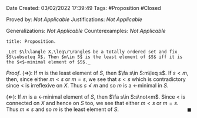 <br />
<br />

Date Created: 03/02/2022 17:39:49
Tags: #Proposition #Closed 

Proved by: _Not Applicable_
Justifications: _Not Applicable_

Generalizations: _Not Applicable_
Counterexamples: _Not Applicable_

``` ad-Proposition
title: Proposition.

_Let $\l\langle X,\leq\r\rangle$ be a totally ordered set and fix $S\subseteq X$. Then $m\in S$ is the least element of $S$ iff it is the $<$-minimal element of $S$._

```

_Proof_. ($\Rightarrow$): If $m$ is the least element of $S$, then $\fa s\in S:m\leq s$. If $s<m$, then, since either $m<s$ or $m=s$, we see that $s<s$ which is contradictory since $<$ is irreflexive on $X$. Thus $s\not<m$ and so $m$ is a $<$-minimal in $S$.

($\Leftarrow$): If $m$ is a $<$-minimal element of $S$, then $\fa s\in S:s\not<m$. Since $<$ is connected on $X$ and hence on $S$ too, we see that either $m<s$ or $m=s$. Thus $m\leq s$ and so $m$ is the least element of $S$.<span style="float:right;">$\blacksquare$</span>
